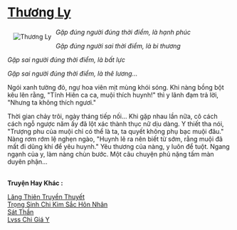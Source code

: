 <a href="https://utruyen.com/thuong-ly/4744/" title="Thương Ly"><h1>Thương Ly</h1></a><div style="display:table"><img align="right" style="float: left; padding: 10px;" src="https://utruyen.com/images/story/200x260/thuong-ly.jpg" alt="Thương Ly"><em>Gặp đúng người đúng thời điểm, là hạnh phúc</em><p></p><em>Gặp đúng người sai thời điểm, là bi thương</em><p></p><em>Gặp sai người đúng thời điểm, là bất lực</em><p></p><em>Gặp sai người đúng thời điểm, là thê lương...</em><p></p>Ngói xanh tường đỏ, ngự hoa viên mịt mùng khói sóng. Khi nàng bồng bột kêu lên rằng, "Tĩnh Hiên ca ca, muội thích huynh!" thì y lãnh đạm trả lời, "Nhưng ta không thích ngươi."<p></p>Thời gian chảy trôi, ngày tháng tiếp nối... Khi gặp nhau lần nữa, cô cách cách ngỗ ngược năm ấy đã lột xác thành thục nữ dịu dàng. Y thiết tha nói, "Trượng phu của muội chỉ có thể là ta, ta quyết không phụ bạc muội đâu." Nàng rơm rớm lệ nghẹn ngào, "Huynh lẽ ra nên biết từ sớm, rằng muội đã mất đi dũng khí để yêu huynh." Yêu thương của nàng, y luôn để tuột. Ngang ngạnh của y, làm nàng chùn bước. Một câu chuyện phủ nặng tấm màn duyên phận...</div><p><br><b>Truyện Hay Khác :</b></p><a href="https://utruyen.com/lang-thien-truyen-thuyet/379/" alt="Lăng Thiên Truyền Thuyết">Lăng Thiên Truyền Thuyết</a><br/><a href="https://www.wattpad.com/story/198446726-tro%CC%A3ng-sinh-chi-kim-s%C4%83%CC%81c-h%C3%B4n-nh%C3%A2n" alt="Trọng Sinh Chi Kim Sắc Hôn Nhân">Trọng Sinh Chi Kim Sắc Hôn Nhân</a><br/><a href="https://github.com/quanluxury/truyenhot/tree/master/truyenhay/4980/" alt="Sát Thần">Sát Thần</a><br/><a href="https://dammyh.wordpress.com/2019/11/07/lvss-chi-gia-y/" alt="Lvss Chi Giá Y">Lvss Chi Giá Y</a><br/>
